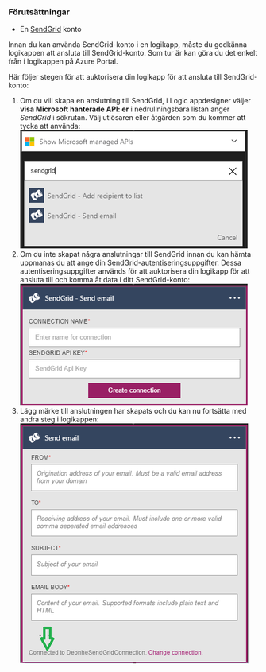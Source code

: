 ### <a name="prerequisites"></a>Förutsättningar
* En [SendGrid](https://www.SendGrid.com/) konto 

Innan du kan använda SendGrid-konto i en logikapp, måste du godkänna logikappen att ansluta till SendGrid-konto. Som tur är kan göra du det enkelt från i logikappen på Azure Portal. 

Här följer stegen för att auktorisera din logikapp för att ansluta till SendGrid-konto:

1. Om du vill skapa en anslutning till SendGrid, i Logic appdesigner väljer **visa Microsoft hanterade API: er** i nedrullningsbara listan anger *SendGrid* i sökrutan. Välj utlösaren eller åtgärden som du kommer att tycka att använda:  
   ![SendGrid-steg 1](./media/connectors-create-api-sendgrid/sendgrid-1.png)
2. Om du inte skapat några anslutningar till SendGrid innan du kan hämta uppmanas du att ange din SendGrid-autentiseringsuppgifter. Dessa autentiseringsuppgifter används för att auktorisera din logikapp för att ansluta till och komma åt data i ditt SendGrid-konto:  
   ![SendGrid steg 2](./media/connectors-create-api-sendgrid/sendgrid-2.png)
3. Lägg märke till anslutningen har skapats och du kan nu fortsätta med andra steg i logikappen:  
   ![SendGrid steg 3](./media/connectors-create-api-sendgrid/sendgrid-3.png)   

